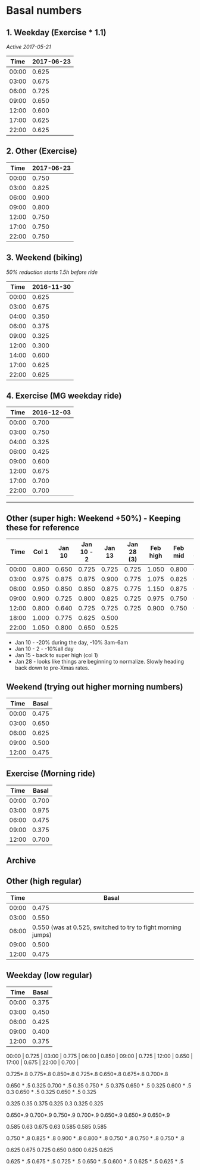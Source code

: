 # Basal numbers

## 1. Weekday (Exercise * 1.1)

*Active 2017-05-21*

Time  | 2017-06-23 |
----- | ---------- |
00:00 |      0.625 | 0.3125
03:00 |      0.675 | 0.3375
06:00 |      0.725 | 0.3625
09:00 |      0.650 | 0.325
12:00 |      0.600 | 0.3
17:00 |      0.625 | 0.3125
22:00 |      0.625 | 0.3125

## 2. Other (Exercise)

Time  | 2017-06-23 |
----- | ---------- |
00:00 |      0.750 | 0.625
03:00 |      0.825 | 0.675
06:00 |      0.900 | 0.725
09:00 |      0.800 | 0.650
12:00 |      0.750 | 0.600
17:00 |      0.750 | 0.625
22:00 |      0.750 | 0.625

## 3. Weekend (biking)

*50% reduction starts 1.5h before ride*

Time  | 2016-11-30 |
----- | ---------- |
00:00 |      0.625 |
03:00 |      0.675 |
04:00 |      0.350 |
06:00 |      0.375 |
09:00 |      0.325 |
12:00 |      0.300 |
14:00 |      0.600 |
17:00 |      0.625 |
22:00 |      0.625 |

## 4. Exercise (MG weekday ride)

Time  | 2016-12-03 |
----- | ---------- |
00:00 |      0.700 |
03:00 |      0.750 |
04:00 |      0.325 |
06:00 |      0.425 |
09:00 |      0.600 |
12:00 |      0.675 |
17:00 |      0.700 |
22:00 |      0.700 |

---

## Other (super high: Weekend +50%) - Keeping these for reference

Time  | Col 1  | Jan 10 | Jan 10 - 2 | Jan 13 | Jan 28 (3) | Feb high   | Feb mid    | Feb 23 (-30%) | Mar 10 (-20%) |
----- | ------ | ------ | ---------- | ------ | ---------- | ---------- | ---------- | ------------- | ------------- |
00:00 | 0.800  | 0.650  | 0.725      | 0.725  | 0.725      | 1.050      | 0.800      | 0.650         | 0.525         |
03:00 | 0.975  | 0.875  | 0.875      | 0.900  | 0.775      | 1.075      | 0.825      | 0.675         | 0.550         |
06:00 | 0.950  | 0.850  | 0.850      | 0.875  | 0.775      | 1.150      | 0.875      | 0.700         | 0.575         |
09:00 | 0.900  | 0.725  | 0.800      | 0.825  | 0.725      | 0.975      | 0.750      | 0.600         | 0.500         |
12:00 | 0.800  | 0.640  | 0.725      | 0.725  | 0.725      | 0.900      | 0.750      | 0.600         | 0.500         |
18:00													   | 1.000      | 0.775      | 0.625         | 0.500         |
22:00													   | 1.050      | 0.800      | 0.650         | 0.525         |

- Jan 10 - -20% during the day, -10% 3am-6am
- Jan 10 - 2 - -10%all day
- Jan 15 - back to super high (col 1)
- Jan 28 - looks like things are beginning to normalize. Slowly heading back down to pre-Xmas rates.

## Weekend (trying out higher morning numbers)

Time | Basal
---- | -----
00:00 | 0.475
03:00 | 0.650
06:00 | 0.625
09:00 | 0.500
12:00 | 0.475

## Exercise (Morning ride)

Time | Basal
---- | -----
00:00 | 0.700
03:00 | 0.975
06:00 | 0.475
09:00 | 0.375
12:00 | 0.700

## Archive

## Other (high regular)

Time | Basal
---- | -----
00:00 | 0.475
03:00 | 0.550
06:00 | 0.550 (was at 0.525, switched to try to fight morning jumps)
09:00 | 0.500
12:00 | 0.475

## Weekday (low regular)

Time | Basal
---- | -----
00:00 | 0.375
03:00 | 0.450
06:00 | 0.425
09:00 | 0.400
12:00 | 0.375



00:00 |      0.725 |
03:00 |      0.775 |
06:00 |      0.850 |
09:00 |      0.725 |
12:00 |      0.650 |
17:00 |      0.675 |
22:00 |      0.700 |


0.725*.8
0.775*.8
0.850*.8
0.725*.8
0.650*.8
0.675*.8
0.700*.8


0.650 * .5 0.325
0.700 * .5 0.35
0.750 * .5 0.375
0.650 * .5 0.325
0.600 * .5 0.3
0.650 * .5 0.325
0.650 * .5 0.325


0.325
0.35
0.375
0.325
0.3
0.325
0.325


0.650*.9
0.700*.9
0.750*.9
0.700*.9
0.650*.9
0.650*.9
0.650*.9

0.585
0.63
0.675
0.63
0.585
0.585
0.585


0.750 * .8
0.825 * .8
0.900 * .8
0.800 * .8
0.750 * .8
0.750 * .8
0.750 * .8

0.625
0.675
0.725
0.650
0.600
0.625
0.625

0.625 * .5
0.675 * .5
0.725 * .5
0.650 * .5
0.600 * .5
0.625 * .5
0.625 * .5